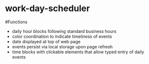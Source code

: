 # work-day-scheduler

#Functions
  - daily hour blocks following standard business hours
  - color coordination to indicate timeliness of events
  - date displayed at top of web page
  - events persist via local storage upon page refresh 
  - time blocks with clickable elements that allow typed entry of daily events
